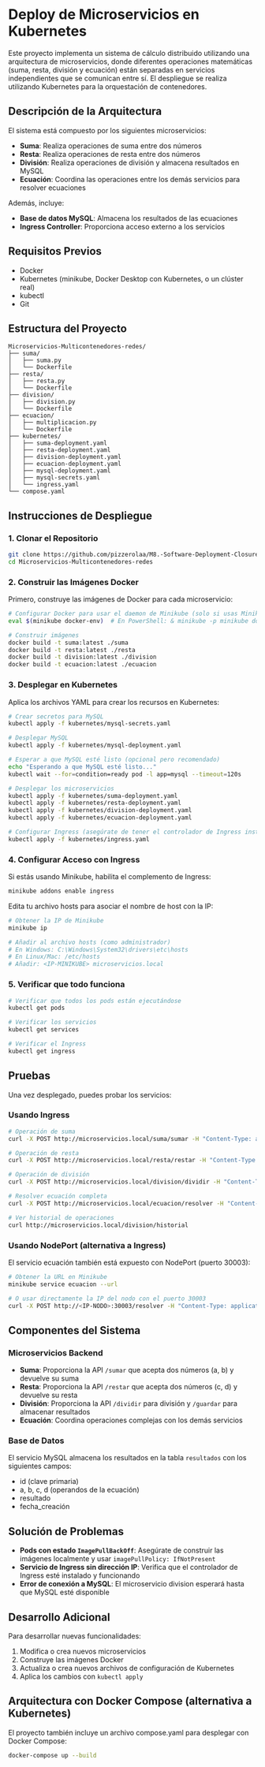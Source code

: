 #  Deploy de Microservicios en Kubernetes

Este proyecto implementa un sistema de cálculo distribuido utilizando una arquitectura de microservicios, donde diferentes operaciones matemáticas (suma, resta, división y ecuación) están separadas en servicios independientes que se comunican entre sí. El despliegue se realiza utilizando Kubernetes para la orquestación de contenedores.

## Descripción de la Arquitectura

El sistema está compuesto por los siguientes microservicios:

- **Suma**: Realiza operaciones de suma entre dos números
- **Resta**: Realiza operaciones de resta entre dos números
- **División**: Realiza operaciones de división y almacena resultados en MySQL
- **Ecuación**: Coordina las operaciones entre los demás servicios para resolver ecuaciones

Además, incluye:
- **Base de datos MySQL**: Almacena los resultados de las ecuaciones
- **Ingress Controller**: Proporciona acceso externo a los servicios

## Requisitos Previos

- Docker
- Kubernetes (minikube, Docker Desktop con Kubernetes, o un clúster real)
- kubectl
- Git

## Estructura del Proyecto

```
Microservicios-Multicontenedores-redes/
├── suma/
│   ├── suma.py
│   └── Dockerfile
├── resta/
│   ├── resta.py
│   └── Dockerfile
├── division/
│   ├── division.py
│   └── Dockerfile
├── ecuacion/
│   ├── multiplicacion.py
│   └── Dockerfile
├── kubernetes/
│   ├── suma-deployment.yaml
│   ├── resta-deployment.yaml
│   ├── division-deployment.yaml
│   ├── ecuacion-deployment.yaml
│   ├── mysql-deployment.yaml
│   ├── mysql-secrets.yaml
│   └── ingress.yaml
└── compose.yaml
```

## Instrucciones de Despliegue

### 1. Clonar el Repositorio

```bash
git clone https://github.com/pizzerolaa/M8.-Software-Deployment-Closure.git
cd Microservicios-Multicontenedores-redes
```

### 2. Construir las Imágenes Docker

Primero, construye las imágenes de Docker para cada microservicio:

```bash
# Configurar Docker para usar el daemon de Minikube (solo si usas Minikube)
eval $(minikube docker-env)  # En PowerShell: & minikube -p minikube docker-env | Invoke-Expression

# Construir imágenes
docker build -t suma:latest ./suma
docker build -t resta:latest ./resta
docker build -t division:latest ./division
docker build -t ecuacion:latest ./ecuacion
```

### 3. Desplegar en Kubernetes

Aplica los archivos YAML para crear los recursos en Kubernetes:

```bash
# Crear secretos para MySQL
kubectl apply -f kubernetes/mysql-secrets.yaml

# Desplegar MySQL
kubectl apply -f kubernetes/mysql-deployment.yaml

# Esperar a que MySQL esté listo (opcional pero recomendado)
echo "Esperando a que MySQL esté listo..."
kubectl wait --for=condition=ready pod -l app=mysql --timeout=120s

# Desplegar los microservicios
kubectl apply -f kubernetes/suma-deployment.yaml
kubectl apply -f kubernetes/resta-deployment.yaml
kubectl apply -f kubernetes/division-deployment.yaml
kubectl apply -f kubernetes/ecuacion-deployment.yaml

# Configurar Ingress (asegúrate de tener el controlador de Ingress instalado)
kubectl apply -f kubernetes/ingress.yaml
```

### 4. Configurar Acceso con Ingress

Si estás usando Minikube, habilita el complemento de Ingress:

```bash
minikube addons enable ingress
```

Edita tu archivo hosts para asociar el nombre de host con la IP:

```bash
# Obtener la IP de Minikube
minikube ip

# Añadir al archivo hosts (como administrador)
# En Windows: C:\Windows\System32\drivers\etc\hosts
# En Linux/Mac: /etc/hosts
# Añadir: <IP-MINIKUBE> microservicios.local
```

### 5. Verificar que todo funciona

```bash
# Verificar que todos los pods están ejecutándose
kubectl get pods

# Verificar los servicios
kubectl get services

# Verificar el Ingress
kubectl get ingress
```

## Pruebas

Una vez desplegado, puedes probar los servicios:

### Usando Ingress

```bash
# Operación de suma
curl -X POST http://microservicios.local/suma/sumar -H "Content-Type: application/json" -d '{"a": 5, "b": 3}'

# Operación de resta
curl -X POST http://microservicios.local/resta/restar -H "Content-Type: application/json" -d '{"c": 10, "d": 4}'

# Operación de división
curl -X POST http://microservicios.local/division/dividir -H "Content-Type: application/json" -d '{"dividendo": 8, "divisor": 2}'

# Resolver ecuación completa
curl -X POST http://microservicios.local/ecuacion/resolver -H "Content-Type: application/json" -d '{"a": 2, "b": 3, "c": 8, "d": 2}'

# Ver historial de operaciones
curl http://microservicios.local/division/historial
```

### Usando NodePort (alternativa a Ingress)

El servicio ecuación también está expuesto con NodePort (puerto 30003):

```bash
# Obtener la URL en Minikube
minikube service ecuacion --url

# O usar directamente la IP del nodo con el puerto 30003
curl -X POST http://<IP-NODO>:30003/resolver -H "Content-Type: application/json" -d '{"a": 2, "b": 3, "c": 8, "d": 2}'
```

## Componentes del Sistema

### Microservicios Backend

- **Suma**: Proporciona la API `/sumar` que acepta dos números (a, b) y devuelve su suma
- **Resta**: Proporciona la API `/restar` que acepta dos números (c, d) y devuelve su resta
- **División**: Proporciona la API `/dividir` para división y `/guardar` para almacenar resultados
- **Ecuación**: Coordina operaciones complejas con los demás servicios

### Base de Datos

El servicio MySQL almacena los resultados en la tabla `resultados` con los siguientes campos:
- id (clave primaria)
- a, b, c, d (operandos de la ecuación)
- resultado
- fecha_creación

## Solución de Problemas

- **Pods con estado `ImagePullBackOff`**: Asegúrate de construir las imágenes localmente y usar `imagePullPolicy: IfNotPresent`
- **Servicio de Ingress sin dirección IP**: Verifica que el controlador de Ingress esté instalado y funcionando
- **Error de conexión a MySQL**: El microservicio division esperará hasta que MySQL esté disponible

## Desarrollo Adicional

Para desarrollar nuevas funcionalidades:

1. Modifica o crea nuevos microservicios
2. Construye las imágenes Docker
3. Actualiza o crea nuevos archivos de configuración de Kubernetes
4. Aplica los cambios con `kubectl apply`

## Arquitectura con Docker Compose (alternativa a Kubernetes)

El proyecto también incluye un archivo compose.yaml para desplegar con Docker Compose:

```bash
docker-compose up --build
```

